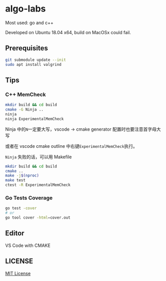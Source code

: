# algo-labs

Most used: go and c++

Developed on Ubuntu 18.04 x64, build on MacOSx could fail.

## Prerequisites

```bash
git submodule update --init
sudo apt install valgrind
```

## Tips

### C++ MemCheck

```bash
mkdir build && cd build
cmake -G Ninja ..
ninja
ninja ExperimentalMemCheck
```

Ninja 中的`N`一定要大写，vscode -> cmake generator 配置时也要注意首字母大写

或者在 vscode cmake outline 中右键`ExperimentalMemCheck`执行。

`Ninja` 失败的话，可以用 Makefile

```bash
mkdir build && cd build
cmake ..
make -j$(nproc)
make test
ctest -R ExperimentalMemCheck
```

### Go Tests Coverage

```bash
go test -cover
# or
go tool cover -html=cover.out
```

## Editor

VS Code with CMAKE

## LICENSE

[MIT License](LICENSE)
